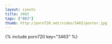 ```yaml
--- 
layout: sieutv
title: 3463
tags: ["003"]
thumb: http://porn720.net/video/3463/poster.jpg
---
```

{% include porn720 key="3463" %} 
